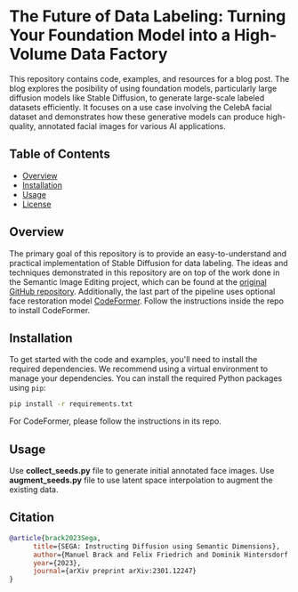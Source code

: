 # The Future of Data Labeling: Turning Your Foundation Model into a High-Volume Data Factory

This repository contains code, examples, and resources for a blog post. The blog explores the posibility of using foundation models, particularly large diffusion models like Stable Diffusion, to generate large-scale labeled datasets efficiently. It focuses on a use case involving the CelebA facial dataset and demonstrates how these generative models can produce high-quality, annotated facial images for various AI applications.

## Table of Contents

- [Overview](#overview)
- [Installation](#installation)
- [Usage](#usage)
- [License](#license)

## Overview

The primary goal of this repository is to provide an easy-to-understand and practical implementation of Stable Diffusion for data labeling. The ideas and techniques demonstrated in this repository are on top of the work done in the Semantic Image Editing project, which can be found at the [original GitHub repository](https://github.com/ml-research/semantic-image-editing). Additionally, the last part of the pipeline uses optional face restoration model [CodeFormer](https://github.com/sczhou/CodeFormer). Follow the instructions inside the repo to install CodeFormer.

## Installation

To get started with the code and examples, you'll need to install the required dependencies. We recommend using a virtual environment to manage your dependencies. You can install the required Python packages using `pip`:

```bash
pip install -r requirements.txt
```

For CodeFormer, please follow the instructions in its repo.

## Usage

Use **collect_seeds.py** file to generate initial annotated face images. Use **augment_seeds.py** file to use latent space interpolation to augment the existing data. 


## Citation

```bibtex
@article{brack2023Sega,
      title={SEGA: Instructing Diffusion using Semantic Dimensions}, 
      author={Manuel Brack and Felix Friedrich and Dominik Hintersdorf and Lukas Struppek and Patrick Schramowski and Kristian Kersting},
      year={2023},
      journal={arXiv preprint arXiv:2301.12247}
}
```

